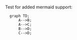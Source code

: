 Test for added mermaid support:

```mermaid
  graph TD;
      A-->B;
      A-->C;
      B-->D;
      C-->D;
```
